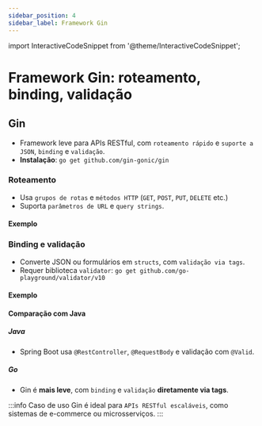 ```yaml
---
sidebar_position: 4
sidebar_label: Framework Gin
---
```


import InteractiveCodeSnippet from '@theme/InteractiveCodeSnippet';

# Framework Gin: roteamento, binding, validação

## Gin

- Framework leve para APIs RESTful, com `roteamento rápido` e `suporte a JSON`, `binding` e `validação`.
- **Instalação**: `go get github.com/gin-gonic/gin`

### Roteamento

- Usa `grupos de rotas` e `métodos HTTP` (`GET`, `POST`, `PUT`, `DELETE` etc.)
- Suporta `parâmetros de URL` e `query strings`.

#### Exemplo

<InteractiveCodeSnippet 
    src="code/mod8/api-gin-roteamento.go" 
    allowExecute={false} 
    allowEdit={false} />

### Binding e validação

- Converte JSON ou formulários em `structs`, com `validação via tags`.
- Requer biblioteca `validator`: `go get github.com/go-playground/validator/v10`

#### Exemplo

<InteractiveCodeSnippet 
    src="code/mod8/api-gin-binding-validacao.go" 
    allowExecute={false} 
    allowEdit={false} />

#### Comparação com Java

##### Java

- Spring Boot usa `@RestController`, `@RequestBody` e validação com `@Valid`.

##### Go

- Gin é **mais leve**, com `binding` e `validação` **diretamente via tags**.

:::info Caso de uso
Gin é ideal para `APIs RESTful escaláveis`, como sistemas de e-commerce ou microsserviços.
:::
